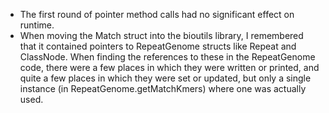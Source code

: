 * The first round of pointer method calls had no significant effect on
  runtime.
* When moving the Match struct into the bioutils library, I remembered
  that it contained pointers to RepeatGenome structs like Repeat and
  ClassNode. When finding the references to these in the RepeatGenome
  code, there were a few places in which they were written or printed,
  and quite a few places in which they were set or updated, but only a
  single instance (in RepeatGenome.getMatchKmers) where one was actually
  used.
